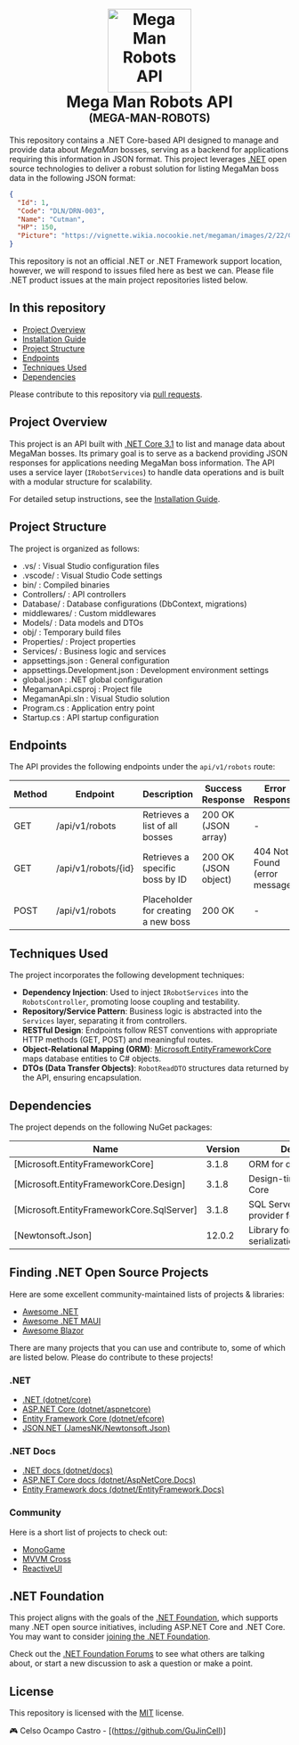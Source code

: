 <h1 align="center">
  <br />
  <img
    src="./_docs/assets/icon.png"
    alt="Mega Man Robots API"
    width="150"
  />
  <br />
  <b>Mega Man Robots API</b>
  <br />
  <sub
    ><sup><b>(MEGA-MAN-ROBOTS)</b></sup></sub
  >
  <br />
  </h1>

This repository contains a .NET Core-based API designed to manage and provide data about *MegaMan* bosses, serving as a backend for applications requiring this information in JSON format. This project leverages [.NET](https://dot.net) open source technologies to deliver a robust solution for listing MegaMan boss data in the following JSON format:
```json
{
  "Id": 1,
  "Code": "DLN/DRN-003",
  "Name": "Cutman",
  "HP": 150,
  "Picture": "https://vignette.wikia.nocookie.net/megaman/images/2/22/Cutman.png"
}
```


This repository is not an official .NET or .NET Framework support location, however, we will respond to issues filed here as best we can. Please file .NET product issues at the main project repositories listed below.

## In this repository

- [Project Overview](#project-overview)
- [Installation Guide](Documentation/INSTALLATION.md)
- [Project Structure](#project-structure)
- [Endpoints](#endpoints)
- [Techniques Used](#techniques-used)
- [Dependencies](#dependencies)

Please contribute to this repository via [pull requests](https://github.com/seu-usuario/megaman-bosses-api/pulls).

## Project Overview

This project is an API built with [.NET Core 3.1](https://dotnet.microsoft.com/en-us/download/dotnet/3.1) to list and manage data about MegaMan bosses. Its primary goal is to serve as a backend providing JSON responses for applications needing MegaMan boss information. The API uses a service layer (`IRobotServices`) to handle data operations and is built with a modular structure for scalability.

For detailed setup instructions, see the [Installation Guide](Documentation/INSTALLATION.md).

## Project Structure

The project is organized as follows:  
- .vs/ : Visual Studio configuration files  
- .vscode/ : Visual Studio Code settings  
- bin/ : Compiled binaries  
- Controllers/ : API controllers  
- Database/ : Database configurations (DbContext, migrations)  
- middlewares/ : Custom middlewares  
- Models/ : Data models and DTOs  
- obj/ : Temporary build files  
- Properties/ : Project properties  
- Services/ : Business logic and services  
- appsettings.json : General configuration  
- appsettings.Development.json : Development environment settings  
- global.json : .NET global configuration  
- MegamanApi.csproj : Project file  
- MegamanApi.sln : Visual Studio solution  
- Program.cs : Application entry point  
- Startup.cs : API startup configuration  

## Endpoints

The API provides the following endpoints under the `api/v1/robots` route:

| Method | Endpoint            | Description                         | Success Response         | Error Response                  |
|--------|---------------------|-------------------------------------|--------------------------|---------------------------------|
| GET    | /api/v1/robots      | Retrieves a list of all bosses      | 200 OK (JSON array)      | -                               |
| GET    | /api/v1/robots/{id} | Retrieves a specific boss by ID     | 200 OK (JSON object)     | 404 Not Found (error message)   |
| POST   | /api/v1/robots      | Placeholder for creating a new boss | 200 OK                   | -                               |

## Techniques Used

The project incorporates the following development techniques:  
- **Dependency Injection**: Used to inject `IRobotServices` into the `RobotsController`, promoting loose coupling and testability.  
- **Repository/Service Pattern**: Business logic is abstracted into the `Services` layer, separating it from controllers.  
- **RESTful Design**: Endpoints follow REST conventions with appropriate HTTP methods (GET, POST) and meaningful routes.  
- **Object-Relational Mapping (ORM)**: [Microsoft.EntityFrameworkCore](https://github.com/dotnet/efcore) maps database entities to C# objects.  
- **DTOs (Data Transfer Objects)**: `RobotReadDTO` structures data returned by the API, ensuring encapsulation.  

## Dependencies

The project depends on the following NuGet packages:  

| Name                                      | Version | Description                                      |
|-------------------------------------------|---------|------------------------------------------------|
| [Microsoft.EntityFrameworkCore]           | 3.1.8   | ORM for database access                        |
| [Microsoft.EntityFrameworkCore.Design]    | 3.1.8   | Design-time tools for EF Core                  |
| [Microsoft.EntityFrameworkCore.SqlServer] | 3.1.8   | SQL Server database provider for EF Core       |
| [Newtonsoft.Json]                         | 12.0.2  | Library for JSON serialization/deserialization |

## Finding .NET Open Source Projects

Here are some excellent community-maintained lists of projects & libraries:  
- [Awesome .NET](https://github.com/quozd/awesome-dotnet)  
- [Awesome .NET MAUI](https://github.com/jsuarezruiz/awesome-dotnet-maui)  
- [Awesome Blazor](https://github.com/AdrienTorris/awesome-blazor)  

There are many projects that you can use and contribute to, some of which are listed below. Please do contribute to these projects!

### .NET

- [.NET (dotnet/core)](https://github.com/dotnet/core)  
- [ASP.NET Core (dotnet/aspnetcore)](https://github.com/dotnet/aspnetcore)  
- [Entity Framework Core (dotnet/efcore)](https://github.com/dotnet/efcore)  
- [JSON.NET (JamesNK/Newtonsoft.Json)](https://github.com/JamesNK/Newtonsoft.Json)  

### .NET Docs

- [.NET docs (dotnet/docs)](https://github.com/dotnet/docs)  
- [ASP.NET Core docs (dotnet/AspNetCore.Docs)](https://github.com/dotnet/AspNetCore.Docs)  
- [Entity Framework docs (dotnet/EntityFramework.Docs)](https://github.com/dotnet/EntityFramework.Docs)  

### Community

Here is a short list of projects to check out:  
- [MonoGame](https://github.com/MonoGame/MonoGame)  
- [MVVM Cross](https://github.com/MvvmCross/MvvmCross)  
- [ReactiveUI](https://github.com/reactiveui/ReactiveUI)  

## .NET Foundation

This project aligns with the goals of the [.NET Foundation](https://www.dotnetfoundation.org/projects), which supports many .NET open source initiatives, including ASP.NET Core and .NET Core. You may want to consider [joining the .NET Foundation](https://dotnetfoundation.org/community/).  

Check out the [.NET Foundation Forums](https://forums.dotnetfoundation.org/) to see what others are talking about, or start a new discussion to ask a question or make a point.

## License

This repository is licensed with the [MIT](LICENSE) license.

🎮 Celso Ocampo Castro -
[(https://github.com/GuJinCell)]

